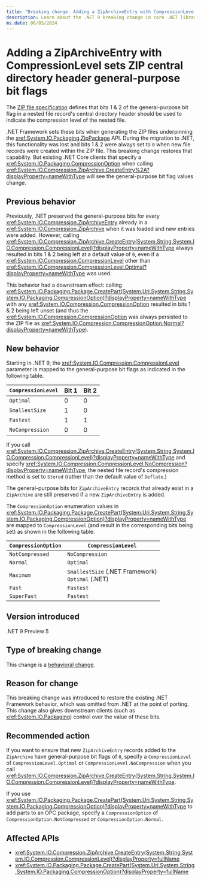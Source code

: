 ```yaml
---
title: "Breaking change: Adding a ZipArchiveEntry with CompressionLevel sets ZIP central directory header general-purpose bit flags"
description: Learn about the .NET 9 breaking change in core .NET libraries where adding a ZipArchiveEntry with a specified CompressionLevel sets the ZIP central directory header general-purpose bit flags.
ms.date: 06/03/2024
---
```

# Adding a ZipArchiveEntry with CompressionLevel sets ZIP central directory header general-purpose bit flags

The [ZIP file specification](https://pkware.cachefly.net/webdocs/APPNOTE/APPNOTE_6.2.0.txt) defines that bits 1 & 2 of the general-purpose bit flag in a nested file record's central directory header should be used to indicate the compression level of the nested file.

.NET Framework sets these bits when generating the ZIP files underpinning the <xref:System.IO.Packaging.ZipPackage> API. During the migration to .NET, this functionality was lost and bits 1 & 2 were always set to `0` when new file records were created within the ZIP file. This breaking change restores that capability. But existing .NET Core clients that specify a <xref:System.IO.Packaging.CompressionOption> when calling <xref:System.IO.Compression.ZipArchive.CreateEntry%2A?displayProperty=nameWithType> will see the general-purpose bit flag values change.

## Previous behavior

Previously, .NET preserved the general-purpose bits for every <xref:System.IO.Compression.ZipArchiveEntry> already in a <xref:System.IO.Compression.ZipArchive> when it was loaded and new entries were added. However, calling <xref:System.IO.Compression.ZipArchive.CreateEntry(System.String,System.IO.Compression.CompressionLevel)?displayProperty=nameWithType> always resulted in bits 1 & 2 being left at a default value of `0`, even if a <xref:System.IO.Compression.CompressionLevel> other than <xref:System.IO.Compression.CompressionLevel.Optimal?displayProperty=nameWithType> was used.

This behavior had a downstream effect: calling <xref:System.IO.Packaging.Package.CreatePart(System.Uri,System.String,System.IO.Packaging.CompressionOption)?displayProperty=nameWithType> with any <xref:System.IO.Compression.CompressionOption> resulted in bits 1 & 2 being left unset (and thus the <xref:System.IO.Compression.CompressionOption> was always persisted to the ZIP file as <xref:System.IO.Compression.CompressionOption.Normal?displayProperty=nameWithType>).

## New behavior

Starting in .NET 9, the <xref:System.IO.Compression.CompressionLevel> parameter is mapped to the general-purpose bit flags as indicated in the following table.

| `CompressionLevel` | Bit 1 | Bit 2 |
|--------------------|-------|-------|
| `Optimal`          | 0     | 0     |
| `SmallestSize`     | 1     | 0     |
| `Fastest`          | 1     | 1     |
| `NoCompression`    | 0     | 0     |

If you call <xref:System.IO.Compression.ZipArchive.CreateEntry(System.String,System.IO.Compression.CompressionLevel)?displayProperty=nameWithType> and specify <xref:System.IO.Compression.CompressionLevel.NoCompression?displayProperty=nameWithType>, the nested file record's compression method is set to `Stored` (rather than the default value of `Deflate`.)

The general-purpose bits for `ZipArchiveEntry` records that already exist in a `ZipArchive` are still preserved if a new `ZipArchiveEntry` is added.

The `CompressionOption` enumeration values in <xref:System.IO.Packaging.Package.CreatePart(System.Uri,System.String,System.IO.Packaging.CompressionOption)?displayProperty=nameWithType> are mapped to `CompressionLevel` (and result in the corresponding bits being set) as shown in the following table.

| `CompressionOption` | `CompressionLevel`                                   |
|---------------------|------------------------------------------------------|
| `NotCompressed`     | `NoCompression`                                      |
| `Normal`            | `Optimal`                                            |
| `Maximum`           | `SmallestSize` (.NET Framework)<br/>`Optimal` (.NET) |
| `Fast`              | `Fastest`                                            |
| `SuperFast`         | `Fastest`                                            |

## Version introduced

.NET 9 Preview 5

## Type of breaking change

This change is a [behavioral change](../../categories.md#behavioral-change).

## Reason for change

This breaking change was introduced to restore the existing .NET Framework behavior, which was omitted from .NET at the point of porting. This change also gives downstream clients (such as <xref:System.IO.Packaging>) control over the value of these bits.

## Recommended action

If you want to ensure that new `ZipArchiveEntry` records added to the `ZipArchive` have general-purpose bit flags of `0`, specify a `CompressionLevel` of `CompressionLevel.Optimal` or `CompressionLevel.NoCompression` when you call <xref:System.IO.Compression.ZipArchive.CreateEntry(System.String,System.IO.Compression.CompressionLevel)?displayProperty=nameWithType>.

If you use <xref:System.IO.Packaging.Package.CreatePart(System.Uri,System.String,System.IO.Packaging.CompressionOption)?displayProperty=nameWithType> to add parts to an OPC package, specify a `CompressionOption` of `CompressionOption.NotCompressed` or `CompressionOption.Normal`.

## Affected APIs

- <xref:System.IO.Compression.ZipArchive.CreateEntry(System.String,System.IO.Compression.CompressionLevel)?displayProperty=fullName>
- <xref:System.IO.Packaging.Package.CreatePart(System.Uri,System.String,System.IO.Packaging.CompressionOption)?displayProperty=fullName>
